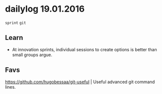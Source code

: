 # dailylog 19.01.2016

`sprint` `git`

## Learn

- At innovation sprints, individual sessions to create options is better than small groups argue.

## Favs

https://github.com/hugobessaa/git-useful | Useful advanced git command lines.